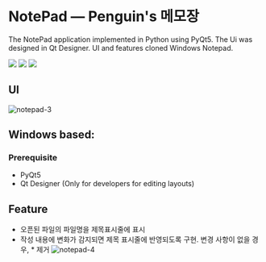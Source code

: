 # NotePad — Penguin's 메모장
The NotePad application implemented in Python using PyQt5. The Ui was designed in Qt Designer.
UI and features cloned Windows Notepad.

<a href="https://www.python.org">
<img src="https://img.shields.io/badge/Python3+-3776AB?style=flat&logo=PYTHON&logoColor=white&link=https://www.python.org/"></a>
<a href="https://www.anaconda.com">
<img src="https://img.shields.io/badge/Anaconda-44A833?style=flat&logo=Anaconda&logoColor=white&link=https://www.anaconda.com/"></a>
<a href="https://qt-brandbook.webflow.io">
<img src="https://img.shields.io/badge/Qt-41CD52?style=flat&logo=Qt&logoColor=white&link=https://qt-brandbook.webflow.io/"></a>

## UI
![notepad-3](https://user-images.githubusercontent.com/69224744/149991487-602cc4a0-16a7-42be-aaa2-0d7bf65658ee.gif)


## Windows based:
### Prerequisite
- PyQt5
- Qt Designer (Only for developers for editing layouts)

## Feature
- 오픈된 파일의 파일명을 제목표시줄에 표시
- 작성 내용에 변화가 감지되면 제목 표시줄에 반영되도록 구현. 변경 사항이 없을 경우, * 제거
  ![notepad-4](https://user-images.githubusercontent.com/69224744/149991499-834cd048-4f40-43c0-a248-ecc15363f557.gif)

